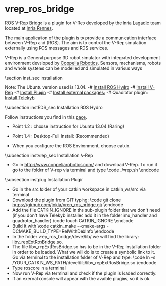 vrep_ros_bridge
===============

<p>ROS V-Rep Bridge is a plugin for V-Rep developed by the Inria
<a href="http://www.irisa.fr/lagadic" target="_parent">Lagadic</a> team located at <a href="http://www.inria.fr/rennes" target="_parent">Inria Rennes</a>.</p>

<p> The main application of the plugin is to provide a communication interface between V-Rep and (ROS). The aim is to control the V-Rep simulation externally using ROS messages and ROS services.</p>

<p>V-Rep is a General purpose 3D robot simulator with integrated development environment developed by <a href="http://www.coppeliarobotics.com/" target="_parent">Coppelia Robotics</a>. Sensors, mechanisms, robots and whole systems can be modelled and simulated in various ways</p>

\section inst_sec Installation

Note: The Ubuntu version used is 13.04.
-# <a href="#instROS_sec" target="_parent"> Install ROS Hydro</a> 
-# <a href="#instvrep_sec" target="_parent"> Install V-Rep</a>
-# <a href="#instplug" target="_parent"> Install Plugin</a>
-# <a href="#extpack" target="_parent"> Install external packages:</a> 
	-# Quadrotor plugin: <a href="#instTeleKyb_sec" target="_parent"> Install Telekyb</a> 

\subsection instROS_sec Installation ROS Hydro

Follow instructions you find in this <a href="http://wiki.ros.org/hydro/Installation/Ubuntu" target="_parent">page</a>.

- Point 1.2 : choose instruction for Ubuntu 13.04 (Raring)

- Point 1.4 : Desktop-Full Install: (Recommended)

- When you configure the ROS Environment, choose catkin.


\subsection instvrep_sec Installation V-Rep

- Go in <a href="http://www.coppeliarobotics.com/" target="_parent">http://www.coppeliarobotics.com/ </a>  and download V-Rep. To run it go to the folder of V-rep via terminal and type
\code
./vrep.sh
 \endcode
</p>




\subsection instplug Installation Plugin

- Go in the src folder of your catkin workspace in catkin_ws/src via terminal
- Download the plugin from GIT typing:
\code
git clone https://github.com/jokla/vrep_ros_bridge.git
 \endcode
- Add the file CATKIN_IGNORE in the sub-plugin folder that we don't need (if you don't have Telekyb installed add it in the folder imu_handler and quadrotor_handler)
\code
touch CATKIN_IGNORE
 \endcode
- Build it with 
\code
catkin_make --cmake-args -DCMAKE_BUILD_TYPE=RelWithDebInfo
 \endcode
- In the folder vrep_ros_bridge/devel/lib/ we will find the library: libv_repExtRosBridge.so. 
- The file libv_repExtRosBridge.so has to be in the V-Rep installation folder in order to be loaded. What we will do is to create a symbolic link to it. Go via terminal to the installation folder of V-Rep and type:
\code
ln -s /YOUR_CATKIN_WS_PATH/devel/lib/libv_repExtRosBridge.so 
 \endcode  
- Type roscore in a terminal
- Now run V-Rep via terminal and check if the plugin is loaded correctly.
- If an exernal console will appear with the avaible plugins, so it is ok.

